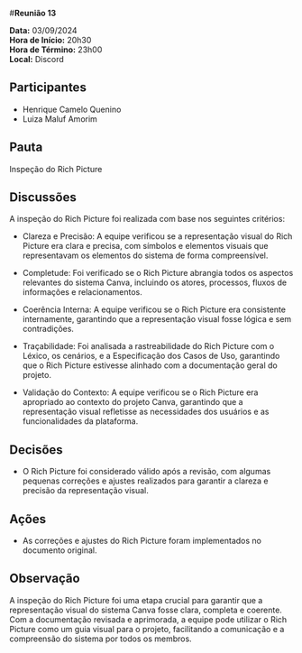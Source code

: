 #__Reunião 13__

**Data:** 03/09/2024<br />
**Hora de Início:** 20h30<br />
**Hora de Término:** 23h00<br />
**Local:** Discord<br />

## Participantes

- Henrique Camelo Quenino
- Luiza Maluf Amorim

## Pauta

Inspeção do Rich Picture

## Discussões

A inspeção do Rich Picture foi realizada com base nos seguintes critérios:

- Clareza e Precisão: A equipe verificou se a representação visual do Rich Picture era clara e precisa, com símbolos e elementos visuais que representavam os elementos do sistema de forma compreensível.

- Completude: Foi verificado se o Rich Picture abrangia todos os aspectos relevantes do sistema Canva, incluindo os atores, processos, fluxos de informações e relacionamentos.

- Coerência Interna: A equipe verificou se o Rich Picture era consistente internamente, garantindo que a representação visual fosse lógica e sem contradições.

- Traçabilidade: Foi analisada a rastreabilidade do Rich Picture com o Léxico, os cenários, e a Especificação dos Casos de Uso, garantindo que o Rich Picture estivesse alinhado com a documentação geral do projeto.

- Validação do Contexto: A equipe verificou se o Rich Picture era apropriado ao contexto do projeto Canva, garantindo que a representação visual refletisse as necessidades dos usuários e as funcionalidades da plataforma.

## Decisões

- O Rich Picture foi considerado válido após a revisão, com algumas pequenas correções e ajustes realizados para garantir a clareza e precisão da representação visual.

## Ações

- As correções e ajustes do Rich Picture foram implementados no documento original.

## Observação

A inspeção do Rich Picture foi uma etapa crucial para garantir que a representação visual do sistema Canva fosse clara, completa e coerente. Com a documentação revisada e aprimorada, a equipe pode utilizar o Rich Picture como um guia visual para o projeto, facilitando a comunicação e a compreensão do sistema por todos os membros.